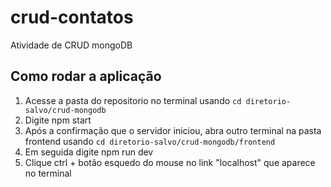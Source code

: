 # crud-contatos

Atividade de CRUD mongoDB

## Como rodar a aplicação

1. Acesse a pasta do repositorio no terminal usando `cd diretorio-salvo/crud-mongodb`</li>
2. Digite npm start
3. Após a confirmação que o servidor iniciou, abra outro terminal na pasta frontend usando `cd diretorio-salvo/crud-mongodb/frontend`
4. Em seguida digite npm run dev
5. Clique ctrl + botão esquedo do mouse no link "localhost" que aparece no terminal
